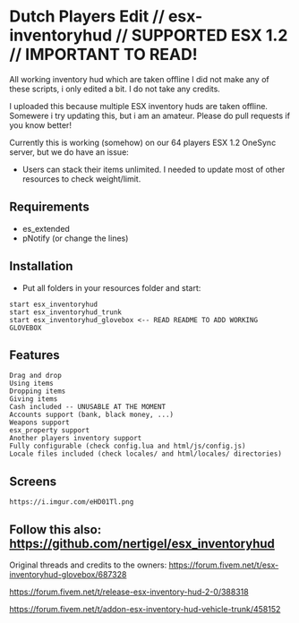 # Dutch Players Edit // esx-inventoryhud // SUPPORTED ESX 1.2 // IMPORTANT TO READ!
All working inventory hud which are taken offline
I did not make any of these scripts, i only edited a bit. I do not take any credits.

I uploaded this because multiple ESX inventory huds are taken offline.
Somewere i try updating this, but i am an amateur. Please do pull requests if you know better!

Currently this is working (somehow) on our 64 players ESX 1.2 OneSync server, but we do have an issue:
- Users can stack their items unlimited. I needed to update most of other resources to check weight/limit. 


Requirements
------------
- es_extended
- pNotify (or change the lines)

Installation
------------
- Put all folders in your resources folder and start:
```
start esx_inventoryhud
start esx_inventoryhud_trunk
start esx_inventoryhud_glovebox <-- READ README TO ADD WORKING GLOVEBOX
```




Features
------------

    Drag and drop
    Using items
    Dropping items
    Giving items
    Cash included -- UNUSABLE AT THE MOMENT
    Accounts support (bank, black money, ...)
    Weapons support
    esx_property support
    Another players inventory support
    Fully configurable (check config.lua and html/js/config.js)
    Locale files included (check locales/ and html/locales/ directories)


Screens
------------

    https://i.imgur.com/eHD01Tl.png
    
    
    
Follow this also: https://github.com/nertigel/esx_inventoryhud
------------

Original threads and credits to the owners: 
https://forum.fivem.net/t/esx-inventoryhud-glovebox/687328

https://forum.fivem.net/t/release-esx-inventory-hud-2-0/388318

https://forum.fivem.net/t/addon-esx-inventory-hud-vehicle-trunk/458152
